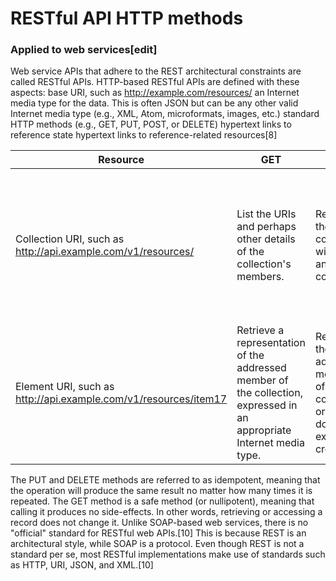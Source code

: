 # RESTful API HTTP methods


### Applied to web services[edit]
Web service APIs that adhere to the REST architectural constraints are called RESTful APIs. HTTP-based RESTful APIs are defined with these aspects:
base URI, such as http://example.com/resources/
an Internet media type for the data. This is often JSON but can be any other valid Internet media type (e.g., XML, Atom, microformats, images, etc.)
standard HTTP methods (e.g., GET, PUT, POST, or DELETE)
hypertext links to reference state
hypertext links to reference-related resources[8]

|Resource	|GET	|PUT	|POST	|DELETE
|--|--|--|--|--
|Collection URI, such as http://api.example.com/v1/resources/	|List the URIs and perhaps other details of the collection's members.	|Replace the entire collection with another collection.	|Create a new entry in the collection. The new entry's URI is assigned automatically and is usually returned by the operation.[9]	|Delete the entire collection.
|Element URI, such as http://api.example.com/v1/resources/item17	|Retrieve a representation of the addressed member of the collection, expressed in an appropriate Internet media type.	|Replace the addressed member of the collection, or if it does not exist, create it.	|Not generally used. Treat the addressed member as a collection in its own right and create a new entry in it.[9]	|Delete the addressed member of the collection.

The PUT and DELETE methods are referred to as idempotent, meaning that the operation will produce the same result no matter how many times it is repeated. The GET method is a safe method (or nullipotent), meaning that calling it produces no side-effects. In other words, retrieving or accessing a record does not change it.
Unlike SOAP-based web services, there is no "official" standard for RESTful web APIs.[10] This is because REST is an architectural style, while SOAP is a protocol. Even though REST is not a standard per se, most RESTful implementations make use of standards such as HTTP, URI, JSON, and XML.[10]